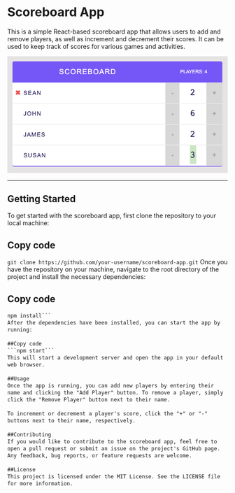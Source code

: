 # Scoreboard App
This is a simple React-based scoreboard app that allows users to add and remove players, as well as increment and decrement their scores. It can be used to keep track of scores for various games and activities.

![Screenshot of User interface](https://github.com/SeanTheDev/scoreboard-react/blob/main/UI.png?raw=true)

<hr>

## Getting Started
To get started with the scoreboard app, first clone the repository to your local machine:

## Copy code
```git clone https://github.com/your-username/scoreboard-app.git```
Once you have the repository on your machine, navigate to the root directory of the project and install the necessary dependencies:

## Copy code
```cd scoreboard-app
npm install```
After the dependencies have been installed, you can start the app by running:

##Copy code
```npm start```
This will start a development server and open the app in your default web browser.

##Usage
Once the app is running, you can add new players by entering their name and clicking the "Add Player" button. To remove a player, simply click the "Remove Player" button next to their name.

To increment or decrement a player's score, click the "+" or "-" buttons next to their name, respectively.

##Contributing
If you would like to contribute to the scoreboard app, feel free to open a pull request or submit an issue on the project's GitHub page. Any feedback, bug reports, or feature requests are welcome.

##License
This project is licensed under the MIT License. See the LICENSE file for more information.



